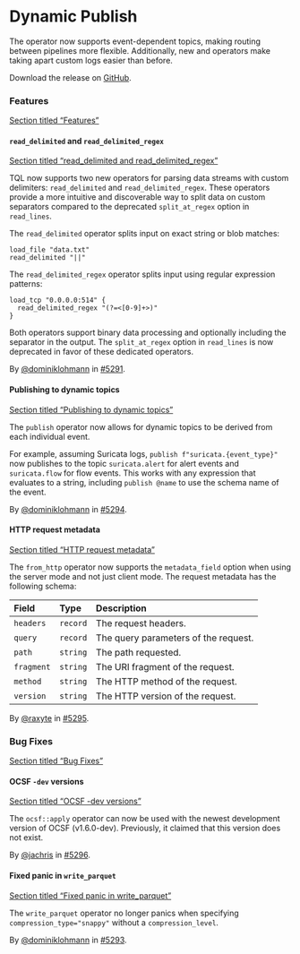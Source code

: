 # Dynamic Publish

The operator now supports event-dependent topics, making routing between pipelines more flexible. Additionally, new and operators make taking apart custom logs easier than before.

Download the release on [GitHub](https://github.com/tenzir/tenzir/releases/tag/v5.6.0).

### Features

[Section titled “Features”](#features)

#### `read_delimited` and `read_delimited_regex`

[Section titled “read\_delimited and read\_delimited\_regex”](#read_delimited-and-read_delimited_regex)

TQL now supports two new operators for parsing data streams with custom delimiters: `read_delimited` and `read_delimited_regex`. These operators provide a more intuitive and discoverable way to split data on custom separators compared to the deprecated `split_at_regex` option in `read_lines`.

The `read_delimited` operator splits input on exact string or blob matches:

```tql
load_file "data.txt"
read_delimited "||"
```

The `read_delimited_regex` operator splits input using regular expression patterns:

```tql
load_tcp "0.0.0.0:514" {
  read_delimited_regex "(?=<[0-9]+>)"
}
```

Both operators support binary data processing and optionally including the separator in the output. The `split_at_regex` option in `read_lines` is now deprecated in favor of these dedicated operators.

By [@dominiklohmann](https://github.com/dominiklohmann) in [#5291](https://github.com/tenzir/tenzir/pull/5291).

#### Publishing to dynamic topics

[Section titled “Publishing to dynamic topics”](#publishing-to-dynamic-topics)

The `publish` operator now allows for dynamic topics to be derived from each individual event.

For example, assuming Suricata logs, `publish f"suricata.{event_type}"` now publishes to the topic `suricata.alert` for alert events and `suricata.flow` for flow events. This works with any expression that evaluates to a string, including `publish @name` to use the schema name of the event.

By [@dominiklohmann](https://github.com/dominiklohmann) in [#5294](https://github.com/tenzir/tenzir/pull/5294).

#### HTTP request metadata

[Section titled “HTTP request metadata”](#http-request-metadata)

The `from_http` operator now supports the `metadata_field` option when using the server mode and not just client mode. The request metadata has the following schema:

| Field      | Type     | Description                          |
| :--------- | :------- | :----------------------------------- |
| `headers`  | `record` | The request headers.                 |
| `query`    | `record` | The query parameters of the request. |
| `path`     | `string` | The path requested.                  |
| `fragment` | `string` | The URI fragment of the request.     |
| `method`   | `string` | The HTTP method of the request.      |
| `version`  | `string` | The HTTP version of the request.     |

By [@raxyte](https://github.com/raxyte) in [#5295](https://github.com/tenzir/tenzir/pull/5295).

### Bug Fixes

[Section titled “Bug Fixes”](#bug-fixes)

#### OCSF `-dev` versions

[Section titled “OCSF -dev versions”](#ocsf--dev-versions)

The `ocsf::apply` operator can now be used with the newest development version of OCSF (v1.6.0-dev). Previously, it claimed that this version does not exist.

By [@jachris](https://github.com/jachris) in [#5296](https://github.com/tenzir/tenzir/pull/5296).

#### Fixed panic in `write_parquet`

[Section titled “Fixed panic in write\_parquet”](#fixed-panic-in-write_parquet)

The `write_parquet` operator no longer panics when specifying `compression_type="snappy"` without a `compression_level`.

By [@dominiklohmann](https://github.com/dominiklohmann) in [#5293](https://github.com/tenzir/tenzir/pull/5293).